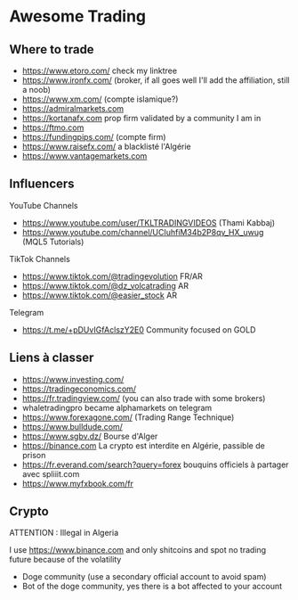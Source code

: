 # Awesome Trading

Where to trade
--

- https://www.etoro.com/ check my linktree
- https://www.ironfx.com/ (broker, if all goes well I'll add the affiliation, still a noob)
- https://www.xm.com/ (compte islamique?)
- https://admiralmarkets.com
- https://kortanafx.com prop firm validated by a community I am in
- https://ftmo.com
- https://fundingpips.com/ (compte firm)
- https://www.raisefx.com/ a blacklisté l'Algérie
- https://www.vantagemarkets.com

Influencers
--

YouTube Channels

- https://www.youtube.com/user/TKLTRADINGVIDEOS (Thami Kabbaj)
- https://www.youtube.com/channel/UCIuhfiM34b2P8qv_HX_uwug (MQL5 Tutorials)

TikTok Channels

- https://www.tiktok.com/@tradingevolution FR/AR
- https://www.tiktok.com/@dz_volcatrading AR
- https://www.tiktok.com/@easier_stock AR

Telegram
 
- https://t.me/+pDUvIGfAclszY2E0 Community focused on GOLD

Liens à classer
--

- https://www.investing.com/
- https://tradingeconomics.com/
- https://fr.tradingview.com/ (you can also trade with some brokers)
- whaletradingpro became alphamarkets on telegram
- https://www.forexagone.com/ (Trading Range Technique)
- https://www.bulldude.com/
- https://www.sgbv.dz/ Bourse d'Alger
- https://binance.com La crypto est interdite en Algérie, passible de prison
- https://fr.everand.com/search?query=forex bouquins officiels à partager avec spliiit.com
- https://www.myfxbook.com/fr

Crypto
---

ATTENTION : Illegal in Algeria

I use https://www.binance.com and only shitcoins and spot no trading future because of the volatility

- Doge community (use a secondary official account to avoid spam)
- Bot of the doge community, yes there is a bot affected to your account
